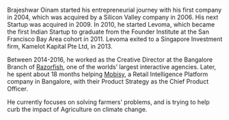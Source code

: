 ---
---

Brajeshwar Oinam started his entrepreneurial journey with his first company in 2004, which was acquired by a Silicon Valley company in 2006. His next Startup was acquired in 2009. In 2010, he started Levoma, which became the first Indian Startup to graduate from the Founder Institute at the San Francisco Bay Area cohort in 2011. Levoma exited to a Singapore Investment firm, Kamelot Kapital Pte Ltd, in 2013.

Between 2014-2016, he worked as the Creative Director at the Bangalore Branch of [Razorfish](http://www.razorfish.com), one of the worlds’ largest interactive agencies. Later, he spent about 18 months helping [Mobisy](http://mobisy.com/), a Retail Intelligence Platform company in Bangalore, with their Product Strategy as the Chief Product Officer.

He currently focuses on solving farmers' problems, and is trying to help curb the impact of Agriculture on climate change.
